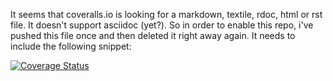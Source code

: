 It seems that coveralls.io is looking for a markdown, textile, rdoc, html or rst file. It doesn't support asciidoc (yet?). So in order to enable this repo, i've pushed this file once and then deleted it right away again. It needs to include the following snippet:

[![Coverage Status](https://coveralls.io/repos/sebhoss/storage-units/badge.svg?branch=master&service=github)](https://coveralls.io/github/sebhoss/storage-units?branch=master)
